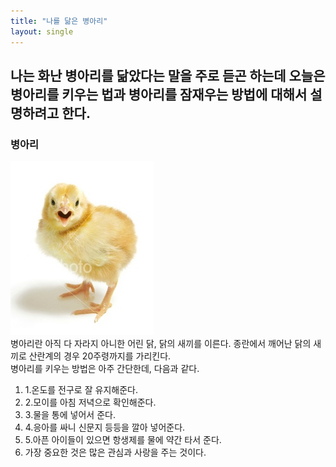 ```yaml
---   
title: "나를 닮은 병아리"   
layout: single
---  
```

나는 화난 병아리를 닮았다는 말을 주로 듣곤 하는데 오늘은 병아리를 키우는 법과 병아리를 잠재우는 방법에 대해서 설명하려고 한다.
---
### 병아리
![병아리](/assets/images/병아리.jpg)  
병아리란 아직 다 자라지 아니한 어린 닭, 닭의 새끼를 이른다. 종란에서 깨어난 닭의 새끼로 산란계의 경우 20주령까지를 가리킨다.    
병아리를 키우는 방법은 아주 간단한데, 다음과 같다.  
1. 1.온도를 전구로 잘 유지해준다.    
2. 2.모이를 아침 저녁으로 확인해준다.  
3. 3.물을 통에 넣어서 준다.  
4. 4.응아를 싸니 신문지 등등을 깔아 넣어준다.  
5. 5.아픈 아이들이 있으면 항생제를 물에 약간 타서 준다.  
6. 가장 중요한 것은 많은 관심과 사랑을 주는 것이다.  
